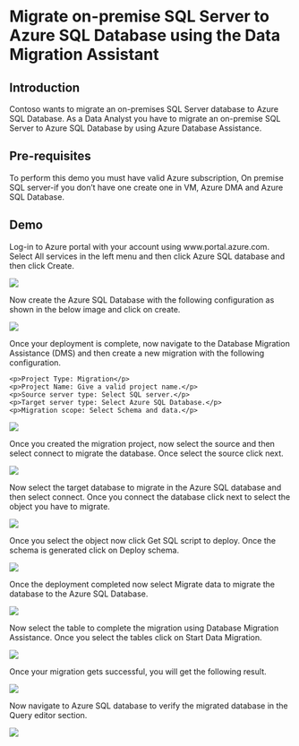<h1>Migrate on-premise SQL Server to Azure SQL Database using the Data Migration Assistant</h1>

<h2>Introduction</h2>
<p>Contoso wants to migrate an on-premises SQL Server database to Azure SQL Database. As a Data Analyst you have to migrate an on-premise SQL Server to Azure SQL Database by using Azure Database Assistance.</p>

<h2>Pre-requisites</h2>
<p>To perform this demo you must have valid Azure subscription, On premise SQL server-if you don’t have one create one in VM, Azure DMA and Azure SQL Database.</p>

<h2>Demo</h2>
<p>Log-in to Azure portal with your account using www.portal.azure.com. Select All services in the left menu and then click Azure SQL database and then click Create.</p>
<img src="https://codesizzlergit.blob.core.windows.net/ms-sql-demo2/01.png"/>
<p>Now create the Azure SQL Database with the following configuration as shown in the below image and click on create.</p>
<img src="https://codesizzlergit.blob.core.windows.net/ms-sql-demo2/02.png"/>
<p>Once your deployment is complete, now navigate to the Database Migration Assistance (DMS) and then create a new migration with the following configuration.</p>

	<p>Project Type: Migration</p>
	<p>Project Name: Give a valid project name.</p>
	<p>Source server type: Select SQL server.</p>
	<p>Target server type: Select Azure SQL Database.</p>
	<p>Migration scope: Select Schema and data.</p>

<img src="https://codesizzlergit.blob.core.windows.net/ms-sql-demo2/03.png"/>
<p>Once you created the migration project, now select the source and then select connect to migrate the database. Once select the source click next.</p>
<img src="https://codesizzlergit.blob.core.windows.net/ms-sql-demo2/04.png"/>
<p>Now select the target database to migrate in the Azure SQL database and then select connect. Once you connect the database click next to select the object you have to migrate.</p>
<img src="https://codesizzlergit.blob.core.windows.net/ms-sql-demo2/05.png"/>
<p>Once you select the object now click Get SQL script to deploy. Once the schema is generated click on Deploy schema.</p>
<img src="https://codesizzlergit.blob.core.windows.net/ms-sql-demo2/06.png"/>
<p>Once the deployment completed now select Migrate data to migrate the database to the Azure SQL Database.</p>
<img src="https://codesizzlergit.blob.core.windows.net/ms-sql-demo2/07.png"/>
<p>Now select the table to complete the migration using Database Migration Assistance. Once you select the tables click on Start Data Migration.</p>
<img src="https://codesizzlergit.blob.core.windows.net/ms-sql-demo2/08.png"/>
<p>Once your migration gets successful, you will get the following result.</p>
<img src="https://codesizzlergit.blob.core.windows.net/ms-sql-demo2/09.png"/>
<p>Now navigate to Azure SQL database to verify the migrated database in the Query editor section.</p>
<img src="https://codesizzlergit.blob.core.windows.net/ms-sql-demo2/10.png"/>
